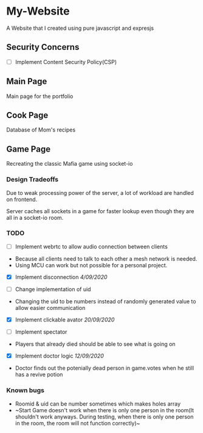 # My-Website
A Website that I created using pure javascript and expresjs

## **Security Concerns**
- [ ] Implement Content Security Policy(CSP)

## **Main Page**
Main page for the portfolio

## **Cook Page**
Database of Mom's recipes

## **Game Page**
Recreating the classic Mafia game using socket-io 

### Design Tradeoffs
Due to weak processing power of the server, a lot of workload are handled on frontend. 

Server caches all sockets in a game for faster lookup even though they are all in a socket-io room.  

### TODO
- [ ] Implement webrtc to allow audio connection between clients
- Because all clients need to talk to each other a mesh network is needed.
- Using MCU can work but not possible for a personal project.

- [x] Implement disconnection *4/09/2020*

- [ ] Change implementation of uid 
- Changing the uid to be numbers instead of randomly generated value to allow easier communication

- [x] Implement clickable avator *20/09/2020*

- [ ] Implement spectator 
- Players that already died should be able to see what is going on 

- [x] Implement doctor logic *12/09/2020*
- Doctor finds out the potenially dead person in game.votes when he still has a revive potion

### Known bugs
- Roomid & uid can be number sometimes which makes holes array 
- ~Start Game doesn't work when there is only one person in the room(It shouldn't work anyways. During testing, when there is only one person in the room, the room will not function correctly)~